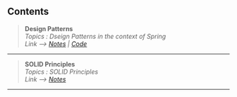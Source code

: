 ## Contents

> **Design Patterns**\
> *Topics : Dseign Patterns in the context of Spring*\
> *Link --> [Notes](Notes/DesignPatterns.md) | [Code](Codes/DesignPatterns/)*

---

> **SOLID Principles**\
> *Topics : SOLID Principles*\
> *Link --> [Notes](Notes/SOLIDPrinciples.md)*

---